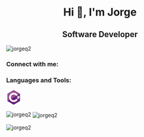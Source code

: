 <h1 align="center">Hi 👋, I'm Jorge</h1>
<h2 align="center">Software Developer</h2>

<p align="left"> <img src="https://komarev.com/ghpvc/?username=jorgeq2&label=Profile%20views&color=0e75b6&style=flat" alt="jorgeq2" /> </p>

<h3 align="left">Connect with me:</h3>
<p align="left">
  <!-- Add your social media links here -->
</p>

<h3 align="left">Languages and Tools:</h3>
<p align="left">
  <a href="https://www.w3schools.com/cs/" target="_blank" rel="noreferrer">
    <img src="https://raw.githubusercontent.com/devicons/devicon/master/icons/csharp/csharp-original.svg" alt="csharp" width="40" height="40"/>
  </a>
</p>

<p><img align="left" src="https://github-readme-stats.vercel.app/api/top-langs?username=jorgeq2&show_icons=true&locale=en&layout=compact&theme=dark" alt="jorgeq2" /></p>

<p> <img align="center" src="https://github-readme-stats.vercel.app/api?username=jorgeq2&show_icons=true&locale=en&theme=dark" alt="jorgeq2" /></p>

<p><img align="center" src="https://github-readme-streak-stats.herokuapp.com/?user=jorgeq2&theme=dark" alt="jorgeq2" /></p>
